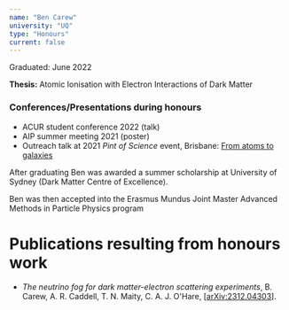 ```yaml
---
name: "Ben Carew"
university: "UQ"
type: "Honours"
current: false
---
```


<!-- <div align="right" width="20%" style="border-style:transparent; border-width:250px;">
  <img align="right" width="20%" src="{{site.baseurl}}/images/students/Flynn.jpg">
</div> -->

Graduated: June 2022

**Thesis:** Atomic Ionisation with Electron Interactions of Dark Matter

### Conferences/Presentations during honours

* ACUR student conference 2022 (talk)
* AIP summer meeting 2021 (poster)
* Outreach talk at 2021 _Pint of Science_ event, Brisbane: [From atoms to galaxies](https://pintofscience.com.au/event/from-atoms-to-galaxies)

After graduating Ben was awarded a summer scholarship at University of Sydney (Dark Matter Centre of Excellence).

Ben was then accepted into the Erasmus Mundus Joint Master Advanced Methods in Particle Physics program

# Publications resulting from honours work

* _The neutrino fog for dark matter-electron scattering experiments_, B. Carew, A. R. Caddell, T. N. Maity, C. A. J. O'Hare, [[arXiv:2312.04303](http://arxiv.org/abs/2312.04303)].
